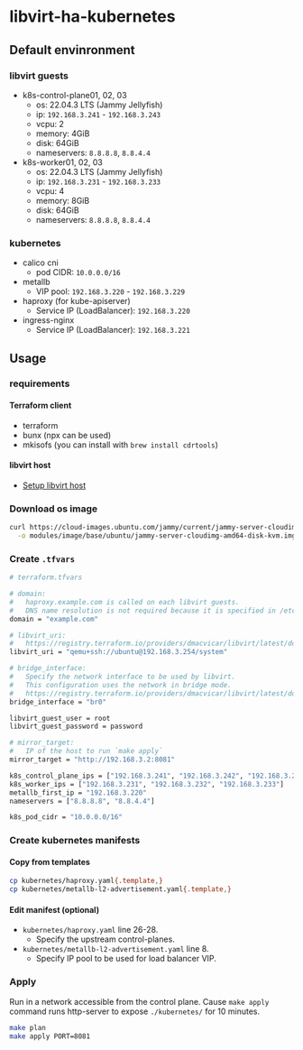 # libvirt-ha-kubernetes

## Default envinronment

### libvirt guests

- k8s-control-plane01, 02, 03
  - os: 22.04.3 LTS (Jammy Jellyfish)
  - ip: `192.168.3.241` - `192.168.3.243`
  - vcpu: 2
  - memory: 4GiB
  - disk: 64GiB
  - nameservers: `8.8.8.8`, `8.8.4.4`
- k8s-worker01, 02, 03
  - os: 22.04.3 LTS (Jammy Jellyfish)
  - ip: `192.168.3.231` - `192.168.3.233`
  - vcpu: 4
  - memory: 8GiB
  - disk: 64GiB
  - nameservers: `8.8.8.8`, `8.8.4.4`

### kubernetes

- calico cni
  - pod CIDR: `10.0.0.0/16`
- metallb
  - VIP pool: `192.168.3.220` - `192.168.3.229`
- haproxy (for kube-apiserver)
  - Service IP (LoadBalancer): `192.168.3.220`
- ingress-nginx
  - Service IP (LoadBalancer): `192.168.3.221`

## Usage

### requirements

#### Terraform client

- terraform
- bunx (npx can be used)
- mkisofs (you can install with `brew install cdrtools`)

#### libvirt host

- [Setup libvirt host](blob/main/README.setup.md)

### Download os image

```bash
curl https://cloud-images.ubuntu.com/jammy/current/jammy-server-cloudimg-amd64-disk-kvm.img \
  -o modules/image/base/ubuntu/jammy-server-cloudimg-amd64-disk-kvm.img
```

### Create `.tfvars`

```bash
# terraform.tfvars

# domain:
#   haproxy.example.com is called on each libvirt guests.
#   DNS name resolution is not required because it is specified in /etc/hosts on each libvirt guests.
domain = "example.com"

# libvirt_uri:
#   https://registry.terraform.io/providers/dmacvicar/libvirt/latest/docs
libvirt_uri = "qemu+ssh://ubuntu@192.168.3.254/system"

# bridge_interface:
#   Specify the network interface to be used by libvirt.
#   This configuration uses the network in bridge mode.
#   https://registry.terraform.io/providers/dmacvicar/libvirt/latest/docs/resources/network
bridge_interface = "br0"

libvirt_guest_user = root
libvirt_guest_password = password

# mirror_target:
#   IP of the host to run `make apply`
mirror_target = "http://192.168.3.2:8081"

k8s_control_plane_ips = ["192.168.3.241", "192.168.3.242", "192.168.3.243"]
k8s_worker_ips = ["192.168.3.231", "192.168.3.232", "192.168.3.233"]
metallb_first_ip = "192.168.3.220"
nameservers = ["8.8.8.8", "8.8.4.4"]

k8s_pod_cidr = "10.0.0.0/16"
```

### Create kubernetes manifests

#### Copy from templates

```bash
cp kubernetes/haproxy.yaml{.template,}
cp kubernetes/metallb-l2-advertisement.yaml{.template,}
```

#### Edit manifest (optional)

- `kubernetes/haproxy.yaml` line 26-28.
  - Specify the upstream control-planes.
- `kubernetes/metallb-l2-advertisement.yaml` line 8.
  - Specify IP pool to be used for load balancer VIP.

### Apply

Run in a network accessible from the control plane.
Cause `make apply` command runs http-server to expose `./kubernetes/` for 10 minutes.

```bash
make plan
make apply PORT=8081
```
